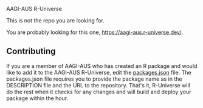 AAGI-AUS R-Universe

This is not the repo you are looking for.

You are probably looking for this one, <https://aagi-aus.r-universe.dev/>.

## Contributing

If you are a member of AAGI-AUS who has created an R package and would like to add it to the AAGI-AUS R-Universe, edit the [packages.json](https://github.com/AAGI-AUS/aagi-aus.r-universe.dev/blob/main/packages.json) file.
The packages.json file requires you to provide the package name as in the DESCRIPTION file and the URL to the repository.
That's it, R-Universe will do the rest when it checks for any changes and will build and deploy your package within the hour.

